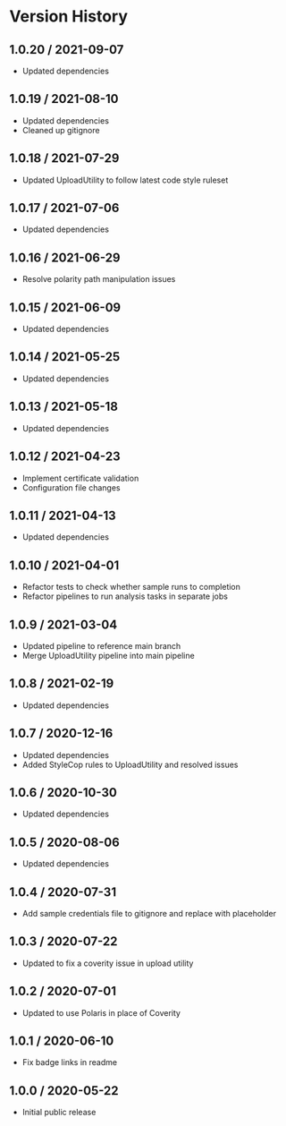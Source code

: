 # Version History

## 1.0.20 / 2021-09-07

- Updated dependencies

## 1.0.19 / 2021-08-10

- Updated dependencies
- Cleaned up gitignore

## 1.0.18 / 2021-07-29

- Updated UploadUtility to follow latest code style ruleset

## 1.0.17 / 2021-07-06

- Updated dependencies

## 1.0.16 / 2021-06-29

- Resolve polarity path manipulation issues

## 1.0.15 / 2021-06-09

- Updated dependencies

## 1.0.14 / 2021-05-25

- Updated dependencies

## 1.0.13 / 2021-05-18

- Updated dependencies

## 1.0.12 / 2021-04-23

- Implement certificate validation
- Configuration file changes

## 1.0.11 / 2021-04-13

- Updated dependencies

## 1.0.10 / 2021-04-01

- Refactor tests to check whether sample runs to completion
- Refactor pipelines to run analysis tasks in separate jobs

## 1.0.9 / 2021-03-04

- Updated pipeline to reference main branch
- Merge UploadUtility pipeline into main pipeline

## 1.0.8 / 2021-02-19

- Updated dependencies

## 1.0.7 / 2020-12-16

- Updated dependencies
- Added StyleCop rules to UploadUtility and resolved issues

## 1.0.6 / 2020-10-30

- Updated dependencies

## 1.0.5 / 2020-08-06

- Updated dependencies

## 1.0.4 / 2020-07-31

- Add sample credentials file to gitignore and replace with placeholder

## 1.0.3 / 2020-07-22

- Updated to fix a coverity issue in upload utility

## 1.0.2 / 2020-07-01

- Updated to use Polaris in place of Coverity

## 1.0.1 / 2020-06-10

- Fix badge links in readme

## 1.0.0 / 2020-05-22

- Initial public release

